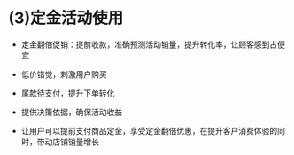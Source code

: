 # (3)定金活动使用

*   定金翻倍促销：提前收款，准确预测活动销量，提升转化率，让顾客感到占便宜

*   低价错觉，刺激用户购买

*   尾款待支付，提升下单转化

*   提供决策依据，确保活动收益

*   让用户可以提前支付商品定金，享受定金翻倍优惠，在提升客户消费体验的同时，带动店铺销量增长
